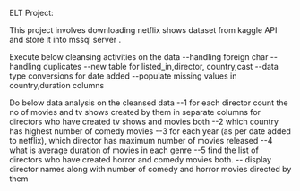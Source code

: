 
ELT Project:

This project involves downloading netflix shows dataset from kaggle API and store it into mssql server . 

Execute below cleansing activities on the data
--handling foreign char
--handling duplicates
--new table for listed_in,director, country,cast
--data type conversions for date added 
--populate missing values in country,duration columns



Do below data analysis on the cleansed data
--1  for each director count the no of movies and tv shows created by them in separate columns 
for directors who have created tv shows and movies both 
--2 which country has highest number of comedy movies 
--3 for each year (as per date added to netflix), which director has maximum number of movies released
--4 what is average duration of movies in each genre
--5  find the list of directors who have created horror and comedy movies both.
-- display director names along with number of comedy and horror movies directed by them 
